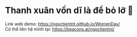 # Thanh xuân vốn dĩ là để bỏ lỡ 🥇
Link web demo: https://ngoctientnt.github.io/WomenDay/ \
Có thể liên hệ mình tại: https://beacons.ai/ngoctientnt/
